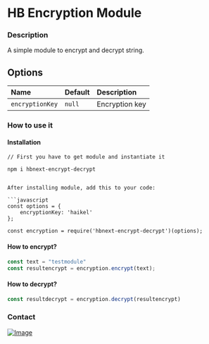# HB Encryption Module
### Description
A simple module to encrypt and decrypt string.
## Options
Name | Default | Description
:--- | --- | :---
`encryptionKey` | `null` | Encryption key 
### How to use it
#### Installation

```shell
// First you have to get module and instantiate it

npm i hbnext-encrypt-decrypt

```

```

After installing module, add this to your code:

```javascript
const options = {
    encryptionKey: 'haikel'
};

const encryption = require('hbnext-encrypt-decrypt')(options);
```

#### How to encrypt?
```javascript
const text = "testmodule"
const resultencrypt = encryption.encrypt(text);
```

####  How to decrypt?
```javascript
const resultdecrypt = encryption.decrypt(resultencrypt)
```
### Contact

[![Image](https://static-exp1.licdn.com/scds/common/u/images/logos/linkedin/logo_linkedin_93x21_v2.png)](https://www.linkedin.com/in/haykal-brinis/)


